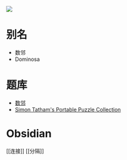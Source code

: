 ![](https://www.chiark.greenend.org.uk/~sgtatham/puzzles/dominosa-web.png)

# 别名
- 数邻
- Dominosa

# 题库
- [数邻](https://cn.puzzle-dominosa.com/)
- [Simon Tatham's Portable Puzzle Collection](https://www.chiark.greenend.org.uk/~sgtatham/puzzles/js/dominosa.html)

# Obsidian

[[连接]]
[[分隔]]